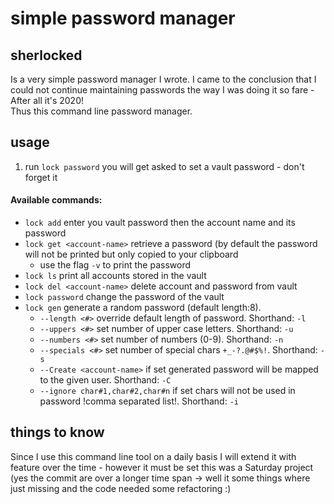 # simple password manager

## sherlocked
Is a very simple password manager I wrote. I came to the conclusion that I could not continue
maintaining passwords the way I was doing it so fare - After all it's 2020! <br>
Thus this command line password manager.


## usage
1. run `lock password` you will get asked to set a vault password - don't forget it
#### Available commands:
* `lock add` enter you vault password then the account name and its password
* `lock get <account-name>` retrieve a password (by default the password will not be printed but only copied to your clipboard
  * use the flag `-v` to print the password
* `lock ls` print all accounts stored in the vault
* `lock del <account-name>` delete account and password from vault
* `lock password` change the password of the vault
*  `lock gen` generate a random password (default length:8).
   * `--length <#>` override default length of password. Shorthand: `-l`
   * `--uppers <#>` set number of upper case letters. Shorthand: `-u`
   * `--numbers <#>` set number of numbers (0-9). Shorthand: `-n`
   * `--specials <#>` set number of special chars `+_-?.@#$%!`. Shorthand: `-s`
   * `--Create <account-name>` if set generated password will be mapped to the given user. Shorthand: `-C`
   * `--ignore char#1,char#2,char#n` if set chars will not be used in password !comma separated list!. Shorthand: `-i`


## things to know
Since I use this command line tool on a daily basis I will extend it with feature over the time - however it must be set this was a Saturday project (yes the commit are over a longer time span -> well it some things where just missing and the code needed some refactoring :)
